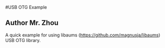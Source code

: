 #USB OTG Example
## Author Mr. Zhou

A quick example for using libaums (https://github.com/magnusja/libaums) USB OTG library.